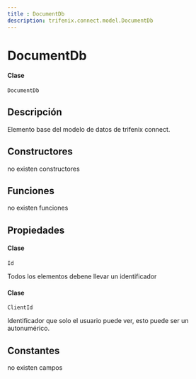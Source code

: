 ```yaml
---
title : DocumentDb
description: trifenix.connect.model.DocumentDb
---
```


# DocumentDb

<CodeBlock slots = 'heading, code' repeat = '1' languages = 'C#' />

#### Clase
```
DocumentDb
```

## Descripción
Elemento base del modelo de datos de trifenix connect.
## Constructores

no existen constructores


## Funciones

no existen funciones

## Propiedades


<CodeBlock slots = 'heading, code' repeat = '1' languages = 'C#' />

#### Clase
```
Id
```


Todos los elementos debene llevar un identificador

<CodeBlock slots = 'heading, code' repeat = '1' languages = 'C#' />

#### Clase
```
ClientId
```


Identificador que solo el usuario puede ver, esto puede ser un autonumérico.
## Constantes
no existen campos

